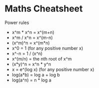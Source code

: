 
# Maths Cheatsheet

Power rules

- x^m * x^n = x^(m+n)
- x^m / x^n = x^(m-n)
- (x^m)^n = x^(m*n)
- x^0 = 1 (for any positive number x)
- x^-n = 1 / (x^n)
- x^(m/n) = the nth root of x^m
- (x*y)^n = x^n * y^n
- x = e^(log x) (for any positive number x)
- log(a*b) = log a + log b
- log(a^n) = n * log a
